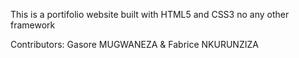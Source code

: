 This is a portifolio website built with HTML5 and CSS3 no any other framework

Contributors:
Gasore MUGWANEZA
&
Fabrice NKURUNZIZA

